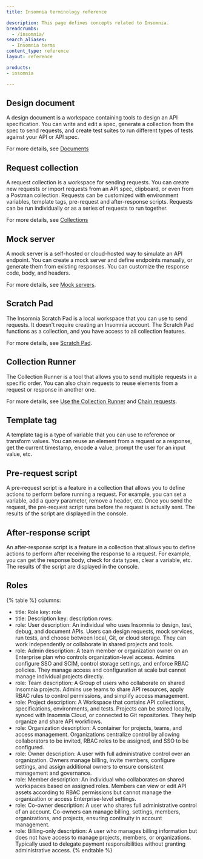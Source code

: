 ```yaml
---
title: Insomnia terminology reference

description: This page defines concepts related to Insomnia.
breadcrumbs: 
  - /insomnia/
search_aliases:
  - Insomnia terms
content_type: reference
layout: reference

products:
- insomnia

---
```


## Design document
A design document is a workspace containing tools to design an API specification. You can write and edit a spec, generate a collection from the spec to send requests, and create test suites to run different types of tests against your API or API spec.

For more details, see [Documents](/insomnia/documents/)

## Request collection
A request collection is a workspace for sending requests. You can create new requests or import requests from an API spec, clipboard, or even from a Postman collection. Requests can be customized with environment variables, template tags, pre-request and after-response scripts. Requests can be run individually or as a series of requests to run together.

For more details, see [Collections](/insomnia/collections/)

## Mock server
A mock server is a self-hosted or cloud-hosted way to simulate an API endpoint. You can create a mock server and define endpoints manually, or generate them from existing responses. You can customize the response code, body, and headers.

For more details, see [Mock servers](/insomnia/mock-servers/).

## Scratch Pad
The Insomnia Scratch Pad is a local workspace that you can use to send requests. It doesn't require creating an Insomnia account. The Scratch Pad functions as a collection, and you have access to all collection features.

For more details, see [Scratch Pad](/insomnia/storage/#scratch-pad).

## Collection Runner
The Collection Runner is a tool that allows you to send multiple requests in a specific order. You can also chain requests to reuse elements from a request or response in another one.

For more details, see [Use the Collection Runner](/how-to/use-the-collection-runner/) and [Chain requests](/how-to/chain-requests/).

## Template tag
A template tag is a type of variable that you can use to reference or transform values. You can reuse an element from a request or a response, get the current timestamp, encode a value, prompt the user for an input value, etc.

## Pre-request script
A pre-request script is a feature in a collection that allows you to define actions to perform before running a request. For example, you can set a variable, add a query parameter, remove a header, etc. Once you send the request, the pre-request script runs before the request is actually sent. The results of the script are displayed in the console.

## After-response script
An after-response script is a feature in a collection that allows you to define actions to perform after receiving the response to a request. For example, you can get the response body, check for data types, clear a variable, etc. The results of the script are displayed in the console.
## Roles
{% table %}
columns:
  - title: Role
    key: role
  - title: Description
    key: description
rows:
  - role: User
    description: An individual who uses Insomnia to design, test, debug, and document APIs. Users can design requests, mock services, run tests, and choose between local, Git, or cloud storage. They can work independently or collaborate in shared projects and tools.
  - role: Admin
    description: A team member or organization owner on an Enterprise plan who controls organization-level access. Admins configure SSO and SCIM, control storage settings, and enforce RBAC policies. They manage access and configuration at scale but cannot manage individual projects directly.
  - role: Team
    description: A Group of users who collaborate on shared Insomnia projects. Admins use teams to share API resources, apply RBAC rules to control permissions, and simplify access management.
  - role: Project
    description: A Workspace that contains API collections, specifications, environments, and tests. Projects can be stored locally, synced with Insomnia Cloud, or connected to Git repositories. They help organize and share API workflows.
  - role: Organization
    description: A container for projects, teams, and access management. Organizations centralize control by allowing collaborators to be invited, RBAC roles to be assigned, and SSO to be configured.
  - role: Owner
    description: A user with full administrative control over an organization. Owners manage billing, invite members, configure settings, and assign additional owners to ensure consistent management and governance.
  - role: Member
    description: An individual who collaborates on shared workspaces based on assigned roles. Members can view or edit API assets according to RBAC permissions but cannot manage the organization or access Enterprise-level settings.
  - role: Co-owner
    description: A user who shares full administrative control of an account. Co-owners can manage billing, settings, members, organizations, and projects, ensuring continuity in account management.
  - role: Billing-only
    description: A user who manages billing information but does not have access to manage projects, members, or organizations. Typically used to delegate payment responsibilities without granting administrative access.
{% endtable %}
